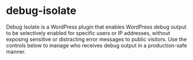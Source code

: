 # debug-isolate
Debug Isolate is a WordPress plugin that enables WordPress debug output to be selectively enabled for specific users or IP addresses, without exposing sensitive or distracting error messages to public visitors. Use the controls below to manage who receives debug output in a production-safe manner.
